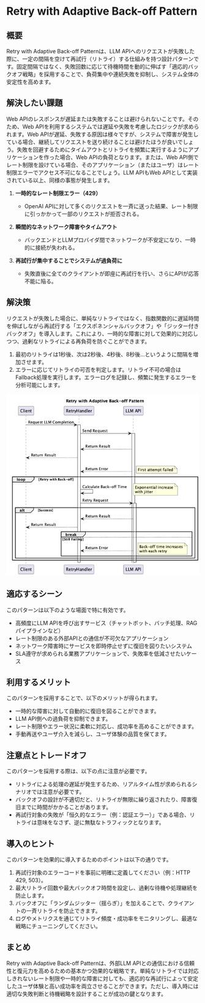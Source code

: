 # Retry with Adaptive Back-off Pattern

## 概要

Retry with Adaptive Back-off Patternは、LLM APIへのリクエストが失敗した際に、一定の間隔を空けて再試行（リトライ）する仕組みを持つ設計パターンです。固定間隔ではなく、失敗回数に応じて待機時間を動的に伸ばす「適応的バックオフ戦略」を採用することで、負荷集中や連続失敗を抑制し、システム全体の安定性を高めます。

## 解決したい課題

Web APIのレスポンスが遅延または失敗することは避けられないことです。そのため、Web APIを利用するシステムでは遅延や失敗を考慮したロジックが求められます。Web APIが遅延、失敗する原因は様々ですが、システムで障害が発生している場合、継続してリクエストを送り続けることは避けたほうが良いでしょう。失敗を回避するためにタイムアウトとリトライを頻繁に実行するようにアプリケーションを作った場合、Web APIの負荷となります。または、Web API側でレート制限を設けている場合、そのアプリケーション（またはユーザ）はレート制限エラーでアクセス不可になることでしょう。LLM APIもWeb APIとして実装されている以上、同様の事態が発生します。

1. **一時的なレート制限エラー（429）**
   - OpenAI APIに対して多くのリクエストを一斉に送った結果、レート制限に引っかかって一部のリクエストが拒否される。

2. **瞬間的なネットワーク障害やタイムアウト**
   - バックエンドとLLMプロバイダ間でネットワークが不安定になり、一時的に接続が失われる。

3. **再試行が集中することでシステムが過負荷に**
   - 失敗直後に全てのクライアントが即座に再試行を行い、さらにAPIが応答不能に陥る。

## 解決策

リクエストが失敗した場合に、単純なリトライではなく、指数関数的に遅延時間を伸ばしながら再試行する「エクスポネンシャルバックオフ」や「ジッター付きバックオフ」を導入します。これにより、一時的な障害に対して効果的に対応しつつ、過剰なリトライによる再負荷を防ぐことができます。

1. 最初のリトライは1秒後、次は2秒後、4秒後、8秒後…というように間隔を増加させます。
2. エラーに応じてリトライの可否を判定します。リトライ不可の場合はFallback処理を実行します。エラーログを記録し、頻繁に発生するエラーを分析可能にします。

![img](./uml/images/retry_with_adaptive_back_off_pattern.png)

## 適応するシーン

このパターンは以下のような場面で特に有効です。

- 高頻度にLLM APIを呼び出すサービス（チャットボット、バッチ処理、RAGパイプラインなど）
- レート制限のある外部APIとの通信が不可欠なアプリケーション
- ネットワーク障害時にサービスを即時停止せずに復旧を図りたいシステム
- SLA遵守が求められる業務アプリケーションで、失敗率を低減させたいケース

## 利用するメリット

このパターンを採用することで、以下のメリットが得られます。

- 一時的な障害に対して自動的に復旧を図ることができます。
- LLM API側への過負荷を抑制できます。
- レート制限やエラー状況に柔軟に対応し、成功率を高めることができます。
- 手動再送やユーザ介入を減らし、ユーザ体験の品質を保てます。

## 注意点とトレードオフ

このパターンを採用する際は、以下の点に注意が必要です。

- リトライによる処理の遅延が発生するため、リアルタイム性が求められるシナリオでは注意が必要です。
- バックオフの設計が不適切だと、リトライが無限に繰り返されたり、障害復旧までに時間がかかることがあります。
- 再試行対象の失敗が「恒久的なエラー（例：認証エラー）」である場合、リトライは意味をなさず、逆に無駄なトラフィックとなります。

## 導入のヒント

このパターンを効果的に導入するためのポイントは以下の通りです。

1. 再試行対象のエラーコードを事前に明確に定義してください（例：HTTP 429, 503）。
2. 最大リトライ回数や最大バックオフ時間を設定し、過剰な待機や処理継続を防止します。
3. バックオフに「ランダムジッター（揺らぎ）」を加えることで、クライアントの一斉リトライを防止できます。
4. ログやメトリクスを通じてリトライ頻度・成功率をモニタリングし、最適な戦略にチューニングしてください。

## まとめ

Retry with Adaptive Back-off Patternは、外部LLM APIとの通信における信頼性と復元力を高めるための基本かつ効果的な戦略です。単純なリトライでは対応しきれないレート制限や一時的な障害に対しても、適応的な再試行によって安定したユーザ体験と高い成功率を両立させることができます。ただし、導入時には適切な失敗判断と待機戦略を設計することが成功の鍵となります。
